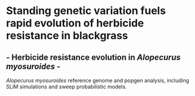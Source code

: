 # Standing genetic variation fuels rapid evolution of herbicide resistance in blackgrass

## - Herbicide resistance evolution in *Alopecurus myosuroides* -

*Alopecurus myosuroides* reference genome and popgen analysis, including SLiM simulations and sweep probabilistic models.
